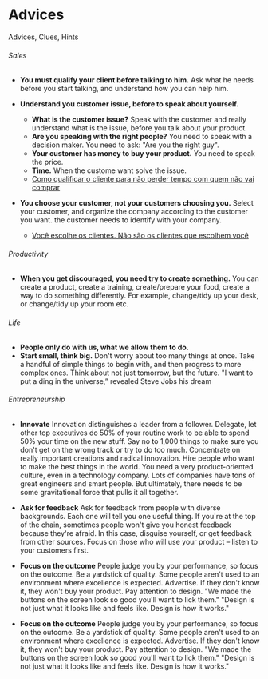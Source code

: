 # Advices
Advices, Clues, Hints

###### Sales

* __You must qualify your client before talking to him.__ Ask what he needs before you start talking, and understand how you can help him.

* __Understand you customer issue, before to speak about yourself.__
  * __What is the customer issue?__ Speak with the customer and really understand what is the issue, before you talk about your product.
  * __Are you speaking with the right people?__ You need to speak with a decision maker. You need to ask: "Are you the right guy".
  * __Your customer has money to buy your product.__ You need to speak the price.
  * __Time.__ When the custome want solve the issue.
  * [Como qualificar o cliente para não perder tempo com quem não vai comprar](https://www.youtube.com/watch?v=50xNQATcggI)
 
* __You choose your customer, not your customers choosing you.__ Select your customer, and organize the company according to the customer you want. the customer needs to identify with your company.
  * [Você escolhe os clientes. Não são os clientes que escolhem você](https://www.youtube.com/watch?v=kB3diUYdV0s)


###### Productivity
* __When you get discouraged, you need try to create something.__ You can create a product, create a training, create/prepare your food,  create a way to do something differently. For example, change/tidy up your desk, or change/tidy up your room etc.

###### Life
* __People only do with us, what we allow them to do.__ 
* __Start small, think big.__ Don't worry about too many things at once. Take a handful of simple things to begin with, and then progress to more complex ones. Think about not just tomorrow, but the future. "I want to put a ding in the universe,” revealed Steve Jobs his dream

###### Entrepreneurship

* __Innovate__ Innovation distinguishes a leader from a follower. Delegate, let other top executives do 50% of your routine work to be able to spend 50% your time on the new stuff. Say no to 1,000 things to make sure you don't get on the wrong track or try to do too much. Concentrate on really important creations and radical innovation. Hire people who want to make the best things in the world. You need a very product-oriented culture, even in a technology company. Lots of companies have tons of great engineers and smart people. But ultimately, there needs to be some gravitational force that pulls it all together.

* __Ask for feedback__ Ask for feedback from people with diverse backgrounds. Each one will tell you one useful thing. If you're at the top of the chain, sometimes people won't give you honest feedback because they're afraid. In this case, disguise yourself, or get feedback from other sources. Focus on those who will use your product – listen to your customers first.

* __Focus on the outcome__ People judge you by your performance, so focus on the outcome. Be a yardstick of quality. Some people aren't used to an environment where excellence is expected. Advertise. If they don't know it, they won't buy your product. Pay attention to design. "We made the buttons on the screen look so good you'll want to lick them." "Design is not just what it looks like and feels like. Design is how it works."

* __Focus on the outcome__ People judge you by your performance, so focus on the outcome. Be a yardstick of quality. Some people aren't used to an environment where excellence is expected. Advertise. If they don't know it, they won't buy your product. Pay attention to design. "We made the buttons on the screen look so good you'll want to lick them." "Design is not just what it looks like and feels like. Design is how it works."
